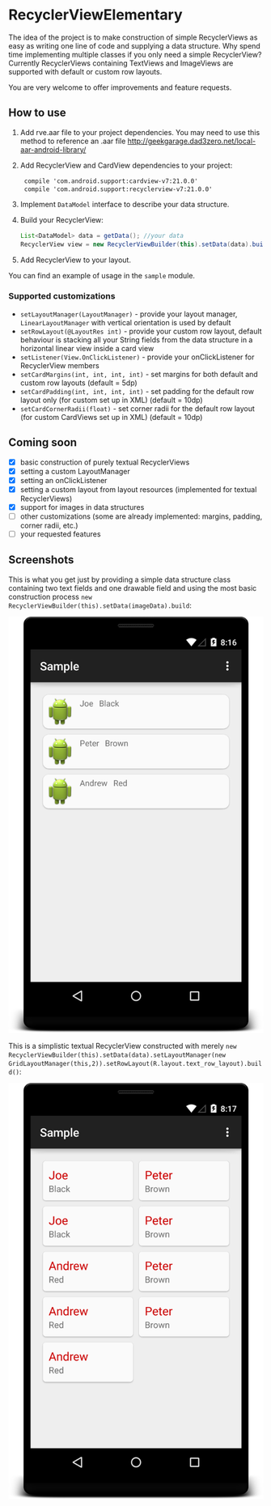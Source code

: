 # RecyclerViewElementary
The idea of the project is to make construction of simple RecyclerViews as easy as writing one line of code and supplying a data structure.
Why spend time implementing multiple classes if you only need a simple RecyclerView?
Currently RecyclerViews containing TextViews and ImageViews are supported with default or custom row layouts.

You are very welcome to offer improvements and feature requests.
## How to use
1. Add rve.aar file to your project dependencies.
You may need to use this method to reference an .aar file http://geekgarage.dad3zero.net/local-aar-android-library/
2. Add RecyclerView and CardView dependencies to your project:

    ```
     compile 'com.android.support:cardview-v7:21.0.0'
     compile 'com.android.support:recyclerview-v7:21.0.0'
    ```
3. Implement `DataModel` interface to describe your data structure.
4. Build your RecyclerView:

    ```java
    List<DataModel> data = getData(); //your data
    RecyclerView view = new RecyclerViewBuilder(this).setData(data).build();
    ```

5. Add RecyclerView to your layout.

You can find an example of usage in the `sample` module.

### Supported customizations
- `setLayoutManager(LayoutManager)` - provide your layout manager, `LinearLayoutManager` with vertical orientation is used by default
- `setRowLayout(@LayoutRes int)` - provide your custom row layout, default behaviour is stacking all your String fields from the data structure in a horizontal linear view inside a card view
- `setListener(View.OnClickListener)` - provide your onClickListener for RecyclerView members
- `setCardMargins(int, int, int, int)` - set margins for both default and custom row layouts (default = 5dp)
- `setCardPadding(int, int, int, int)` - set padding for the default row layout only (for custom set up in XML) (default = 10dp)
- `setCardCornerRadii(float)` - set corner radii for the default row layout (for custom CardViews set up in XML) (default = 10dp)

## Coming soon
- [x] basic construction of purely textual RecyclerViews
- [x] setting a custom LayoutManager
- [x] setting an onClickListener
- [x] setting a custom layout from layout resources (implemented for textual RecyclerViews)
- [x] support for images in data structures
- [ ] other customizations (some are already implemented: margins, padding, corner radii, etc.)
- [ ] your requested features

## Screenshots
This is what you get just by providing a simple data structure class containing two text fields and one drawable field and using the most basic construction process `new RecyclerViewBuilder(this).setData(imageData).build`:

![Image RecyclerView](/screenshots/image_recycler.png)

This is a simplistic textual RecyclerView constructed with merely `new RecyclerViewBuilder(this).setData(data).setLayoutManager(new GridLayoutManager(this,2)).setRowLayout(R.layout.text_row_layout).build()`:

![Text RecyclerView](/screenshots/text_recycler.png)